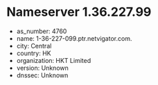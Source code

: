 # Nameserver 1.36.227.99

* as_number: 4760
* name: 1-36-227-099.ptr.netvigator.com.
* city: Central
* country: HK
* organization: HKT Limited
* version: Unknown
* dnssec: Unknown
